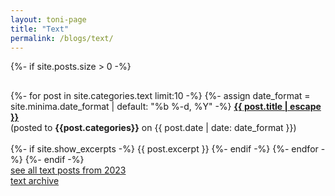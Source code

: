 ```yaml
---
layout: toni-page
title: "Text"
permalink: /blogs/text/
---
```

{%- if site.posts.size > 0 -%}
<p style="height: 2px;"></p>
{%- for post in site.categories.text limit:10 -%}
    {%- assign date_format = site.minima.date_format | default: "%b %-d, %Y" -%}
    <b><a class="post-link" href="{{ post.url | relative_url }}">{{ post.title | escape }}</a></b><br>
    (posted to <b>{{post.categories}}</b> on {{ post.date | date: date_format }})
    <br><br>
        {%- if site.show_excerpts -%}
        {{ post.excerpt }}
        {%- endif -%}
    {%- endfor -%}
{%- endif -%}
<br>
<a href="/blogs/text/2023/">see all text posts from 2023</a>
<br><a href="/blogs/text/archive/">text archive</a>